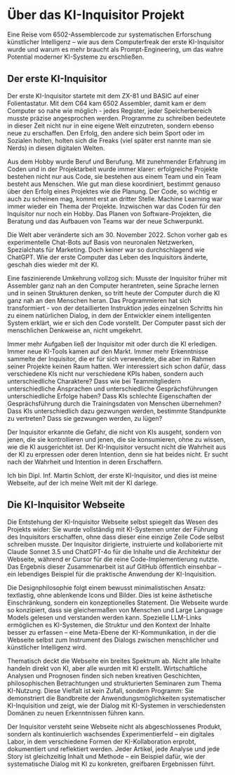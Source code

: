 # Über das KI-Inquisitor Projekt

Eine Reise vom 6502-Assemblercode zur systematischen Erforschung künstlicher Intelligenz – wie aus dem Computerfreak der erste KI-Inquisitor wurde und warum es mehr braucht als Prompt-Engineering, um das wahre Potential moderner KI-Systeme zu erschließen.

## Der erste KI-Inquisitor

Der erste KI-Inquisitor startete mit dem ZX-81 und BASIC auf einer Folientastatur. Mit dem C64 kam 6502 Assembler, damit kam er dem Computer so nahe wie möglich - jedes Register, jeder Speicherbereich musste präzise angesprochen werden. Programme zu schreiben bedeutete in dieser Zeit nicht nur in eine eigene Welt einzutreten, sondern ebenso neue zu erschaffen. Den Erfolg, den andere sich beim Sport oder im Sozialen holten, holten sich die Freaks (viel später erst nannte man sie Nerds) in diesen digitalen Welten. 

Aus dem Hobby wurde Beruf und Berufung. Mit zunehmender Erfahrung im Coden und in der Projektarbeit wurde immer klarer: erfolgreiche Projekte bestehen nicht nur aus Code, sie bestehen aus einem Team und ein Team besteht aus Menschen. Wie gut man diese koordiniert, bestimmt genauso über den Erfolg eines Projektes wie die Planung. Der Code, so wichtig er auch zu scheinen mag, kommt erst an dritter Stelle. Machine Learning war immer wieder ein Thema der Projekte. Inzwischen war das Coden für den Inquisitor nur noch ein Hobby. Das Planen von Software-Projekten, die Beratung und das Aufbauen von Teams war der neue Schwerpunkt.

Die Welt aber veränderte sich am 30. November 2022. Schon vorher gab es experimentelle Chat-Bots auf Basis von neuronalen Netzwerken, Spezialchats für Marketing. Doch keiner war so durchschlagend wie ChatGPT. Wie der erste Computer das Leben des Inquisitors änderte, geschah dies wieder mit der KI. 

Eine faszinierende Umkehrung vollzog sich: Musste der Inquisitor früher mit Assembler ganz nah an den Computer herantreten, seine Sprache lernen und in seinen Strukturen denken, so tritt heute der Computer durch die KI ganz nah an den Menschen heran. Das Programmieren hat sich transformiert - von der detaillierten Instruktion jedes einzelnen Schritts hin zu einem natürlichen Dialog, in dem der Entwickler einem intelligenten System erklärt, wie er sich den Code vorstellt. Der Computer passt sich der menschlichen Denkweise an, nicht umgekehrt.

Immer mehr Aufgaben ließ der Inquisitor mit oder durch die KI erledigen. Immer neue KI-Tools kamen auf den Markt. Immer mehr Erkenntnisse sammelte der Inquisitor, die er für sich verwendete, die aber im Rahmen seiner Projekte keinen Raum hatten. Wer interessiert sich schon dafür, dass verschiedene KIs nicht nur verschiedene KPIs haben, sondern auch unterschiedliche Charaktere? Dass wie bei Teammitgliedern unterschiedliche Ansprachen und unterschiedliche Gesprächsführungen unterschiedliche Erfolge haben? Dass KIs schlechte Eigenschaften der Gesprächsführung durch die Trainingsdaten von Menschen übernehmen? Dass KIs unterschiedlich dazu gezwungen werden, bestimmte Standpunkte zu vertreten? Dass sie gezwungen werden, zu lügen?

Der Inquisitor erkannte die Gefahr, die nicht von KIs ausgeht, sondern von jenen, die sie kontrollieren und jenen, die sie konsumieren, ohne zu wissen, wie die KI ausgerichtet ist. Der KI-Inquisitor versucht nicht die Wahrheit aus der KI zu erpressen oder deren Intention, denn sie hat beides nicht. Er sucht nach der Wahrheit und Intention in deren Erschaffern.

Ich bin Dipl. Inf. Martin Schlott, der erste KI-Inquisitor, und dies ist meine Webseite, auf der ich meine Welt mit der KI darlege.

## Die KI-Inquisitor Webseite

Die Entstehung der KI-Inquisitor Webseite selbst spiegelt das Wesen des Projekts wider: Sie wurde vollständig mit KI-Systemen unter der Führung des Inquisitors erschaffen, ohne dass dieser eine einzige Zeile Code selbst schreiben musste. Der Inquisitor dirigierte, instruierte und kollaborierte mit Claude Sonnet 3.5 und ChatGPT-4o für die Inhalte und die Architektur der Webseite, während er Cursor für die reine Code-Implementierung nutzte. Das Ergebnis dieser Zusammenarbeit ist auf GitHub öffentlich einsehbar – ein lebendiges Beispiel für die praktische Anwendung der KI-Inquisition.

Die Designphilosophie folgt einem bewusst minimalistischen Ansatz: textlastig, ohne ablenkende Icons und Bilder. Dies ist keine ästhetische Einschränkung, sondern ein konzeptionelles Statement. Die Webseite wurde so konzipiert, dass sie gleichermaßen von Menschen und Large Language Models gelesen und verstanden werden kann. Spezielle LLM-Links ermöglichen es KI-Systemen, die Struktur und den Kontext der Inhalte besser zu erfassen – eine Meta-Ebene der KI-Kommunikation, in der die Webseite selbst zum Instrument des Dialogs zwischen menschlicher und künstlicher Intelligenz wird.

Thematisch deckt die Webseite ein breites Spektrum ab. Nicht alle Inhalte handeln direkt von KI, aber alle wurden mit KI erstellt. Wirtschaftliche Analysen und Prognosen finden sich neben kreativen Geschichten, philosophischen Betrachtungen und strukturierten Seminaren zum Thema KI-Nutzung. Diese Vielfalt ist kein Zufall, sondern Programm: Sie demonstriert die Bandbreite der Anwendungsmöglichkeiten systematischer KI-Inquisition und zeigt, wie der Dialog mit KI-Systemen in verschiedensten Domänen zu neuen Erkenntnissen führen kann.

Der Inquisitor versteht seine Webseite nicht als abgeschlossenes Produkt, sondern als kontinuierlich wachsendes Experimentierfeld – ein digitales Labor, in dem verschiedene Formen der KI-Kollaboration erprobt, dokumentiert und reflektiert werden. Jeder Artikel, jede Analyse und jede Story ist gleichzeitig Inhalt und Methode – ein Beispiel dafür, wie der systematische Dialog mit KI zu konkreten, greifbaren Ergebnissen führt.

<!-- DOC-META
displaytitle: Über das KI-Inquisitor Projekt
summary: Eine Reise vom 6502-Assemblercode zur systematischen Erforschung künstlicher
  Intelligenz – wie aus dem Computerfreak der erste KI-Inquisitor wurde und warum
  es mehr braucht als Prompt-Engineering, um das wahre Potential moderner KI-Systeme
  zu erschließen.
tags: []
category: framework
date: 2025-02-26 18:19
index: '250226'
inquisitor: Martin Schlott
ai:
- Sonnet37
validator: []
doclang: de
licence: CC BY-NC-ND 4.0
uihints: []
cuid2: cm7m6la0f0000revf5qln0iry
-->